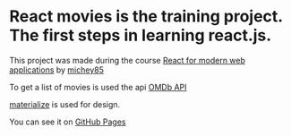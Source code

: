 # **React movies** is the training project. The first steps in learning react.js.

This project was made during the course [React for modern web applications](https://stepik.org/course/114197/syllabus) by [michey85](https://github.com/michey85)

To get a list of movies is used the api [OMDb API](https://www.omdbapi.com/)

[materialize](https://materializecss.com/about.html) is used for design.

You can see it on [GitHub Pages](https://akamyshan.github.io/react-movies)
